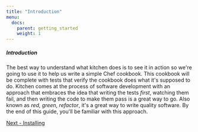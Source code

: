 ```yaml
---
title: "Introduction"
menu:
  docs:
    parent: getting_started
    weight: 1
---
```


##### Introduction

The best way to understand what kitchen does is to see it in action so we're going to use it to help us write a simple Chef cookbook. This cookbook will be complete with tests that verify the cookbook does what it's supposed to do. Kitchen comes at the process of software development with an approach that embraces the idea that writing the tests *first*, watching them fail, and then writing the code to make them pass is a great way to go.  Also known as *red, green, refactor*, it's a great way to write quality software.  By the end of this guide, you'll be familiar with this approach.

<div class="sidebar--footer">
<a class="button primary-cta" href="/docs/getting-started/installing">Next - Installing</a>
</div>
